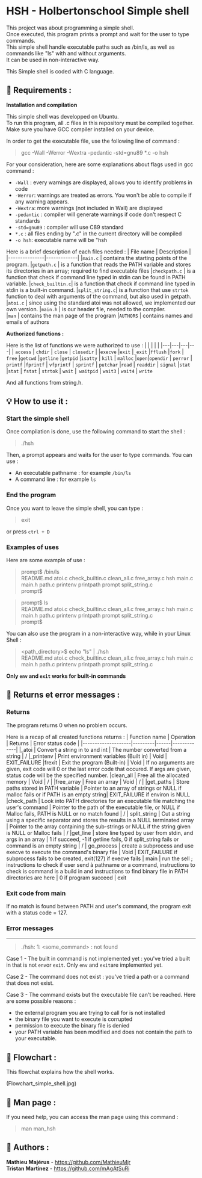 # HSH - Holbertonschool Simple shell

This project was about programming a simple shell.  
Once executed, this program prints a prompt and wait for the user to type commands.  
This simple shell handle executable paths such as /bin/ls, as well as commands like "ls" with and without arguments.  
It can be used in non-interactive way.  

This Simple shell is coded with C language. 

## 🧰 Requirements :

**Installation and compilation**

This simple shell was developped on Ubuntu.  
To run this program, all .c files in this repository must be compiled together. Make sure you have GCC compiler installed on your device.  

In order to get the executable file, use the following line of command :

> gcc -Wall -Werror -Wextra -pedantic -std=gnu89 *.c -o hsh

For your consideration, here are some explanations about flags used in gcc command :

- `-Wall` : every warnings are displayed, allows you to identify problems in code
- `-Werror`: warnings are treated as errors. You won't be able to compile if any warning appears.
- `-Wextra`: more warnings (not included in Wall) are displayed
- `-pedantic` : compiler will generate warnings if code don't respect C standards
- `-std=gnu89` : compiler will use C89 standard
- `*.c` : all files ending by ".c" in the current directory will be compiled
- `-o hsh`: executable name will be "hsh  

Here is a brief description of each files needed : 
| File name 	| Description |
|---------------|-------------|
|`main.c`		| contains the starting points of the program.
|`getpath.c`	| is a function that reads the PATH variable and stores its directories in an array; required to find executable files
|`checkpath.c`	| is a function that check if command line typed in stdin can be found in PATH variable.
|`check_builtin.c`| is a function that check if command line typed in stdin is a built-in command.
|`split_string.c`| is a function that use `strtok` function to deal with arguments of the command, but also used in getpath.
|`atoi.c`		| since using the standard atoi was not allowed, we implemented our own version.
|`main.h`	| is our header file, needed to the compiler.  
|`man`	| contains the man page of the program
|`AUTHORS` | contains names and emails of authors

**Authorized functions :**  

Here is the list of functions we were authorized to use : 
|	|	|	|	|
|---|---|---|---|
| `access`  | `chdir` 	| `close` | `closedir` | 
|`execve` |`exit` |`_exit` |`fflush` 
|`fork` | `free` |`getcwd` |`getline`
|`getpid` |`isatty` | `kill` | `malloc`
|`open`|`opendir` | `perror` | `printf`
|`fprintf` | `vfprintf` | `sprintf` | `putchar`
|`read` | `readdir` | `signal` |`stat`
|`stat` | `fstat` | `strtok` | `wait`
|` waitpid` | `wait3` | `wait4` | `write`  

And all functions from string.h.

## 💡 How to use it :
### Start the simple shell  
Once compilation is done, use the following command to start the shell :
> ./hsh

Then, a prompt appears and waits for the user to type commands. You can use :
- An executable pathname : for example `/bin/ls`
- A command line : for example `ls`

### End the program
Once you want to leave the simple shell, you can type :
> exit

or press `ctrl + D`

### Examples of uses
Here are some example of use :
> prompt$ /bin/ls  
README.md  atoi.c  check_builtin.c  clean_all.c  free_array.c  hsh  main.c  main.h  path.c  printenv  printpath  prompt  split_string.c  
prompt$

> prompt$ ls  
README.md  atoi.c  check_builtin.c  clean_all.c  free_array.c  hsh  main.c  main.h  path.c  printenv  printpath  prompt  split_string.c  
prompt$

You can also use the program in a non-interactive way, while in your Linux Shell :
> <path_directory>$ echo "ls" | ./hsh  
README.md  atoi.c  check_builtin.c  clean_all.c  free_array.c  hsh  main.c  main.h  path.c  printenv  printpath  prompt  split_string.c

**Only `env` and `exit` works for built-in commands**

## 🧮 Returns et error messages :
### Returns

The program returns 0 when no problem occurs. 

Here is a recap of all created functions returns :
| Function name | Operation | Returns | Error status code |
|--------------------|---------|------|-------------|
|_atoi	| Convert a string in to and int | The number converted from a string | /
|_printenv | Print environment variables (Built in) | Void | EXIT_FAILURE
|frexit	| Exit the program (Built-in) | Void | If no arguments are given, exit code will 0 or the last error code that occured. If args are given, status code will be the specified number.
|clean_all | Free all the allocated memory | Void | / |
|free_array | Free an array | Void | / |
|get_paths | Store paths stored in PATH variable | Pointer to an array of strings or NULL if malloc fails or if PATH is an empty string| EXIT_FAILURE if environ is NULL
|check_path | Look into PATH directories for an executable file matching the user's command | Pointer to the path of the executable file, or NULL if Malloc fails, PATH is NULL or no match found | /
| split_string | Cut a string using a specific separator and stores the results in a NULL terminated array | Pointer to the array containing the sub-strings or NULL if the string given is NULL or Malloc fails | / 
|get_line | store line typed by user from stdin, and args in an array | 1 if succeed, -1 if getline fails, 0 if split_string fails or command is an empty string | /
| go_process | create a subprocess and use execve to execute the command's binary file | Void | EXIT_FAILURE if subprocess fails to be created, exit(127) if execve fails |
main | run the sell ; instructions to check if user send à pathname or a command, instructions to check is command is a build in and instructions to find binary file in PATH directories are here | 0 if program succeed | exit

### Exit code from main

If no match is found between PATH and user's command, the program exit with a status code = 127.

### Error messages

---
> ./hsh: 1: <some_command> : not found  

Case 1 - The built in command is not implemented yet : you've tried a built in that is not `env`or `exit`. Only `env` and `exit`are implemented yet.

Case 2 - The command does not exist :  you've tried a path or a command that does not exist. 

Case 3 - The command exists but the executable file can't be reached. Here are some possible reasons :
- the external program you are trying to call for is not installed
- the binary file you want to execute is corrupted
- permission to execute the binary file is denied
- your PATH variable has been modified and does not contain the path to your executable.

## 🔎 Flowchart :  
This flowchat explains how the shell works. 

(Flowchart_simple_shell.jpg)


## 📗 Man page :

If you need help, you can access the man page using this command :
> man man_hsh

## 💼 Authors :
**Mathieu Majérus** - https://github.com/MathieuMjr  
**Tristan Martinez** - https://github.com/mAgAtSuRi

